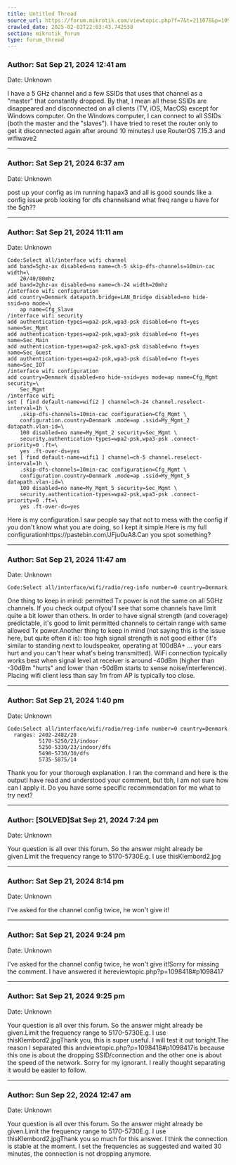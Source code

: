 ```yaml
---
title: Untitled Thread
source_url: https://forum.mikrotik.com/viewtopic.php?f=7&t=211078&p=1098398#p1098398
crawled_date: 2025-02-02T22:03:43.742538
section: mikrotik_forum
type: forum_thread
---
```


### Author: Sat Sep 21, 2024 12:41 am
Date: Unknown

I have a 5 GHz channel and a few SSIDs that uses that channel as a "master" that constantly dropped. By that, I mean all these SSIDs are disappeared and disconnected on all clients (TV, iOS, MacOS) except for Windows computer. On the Windows computer, I can connect to all SSIDs (both the master and the "slaves"). I have tried to reset the router only to get it disconnected again after around 10 minutes.I use RouterOS 7.15.3 and wifiwave2


---
### Author: Sat Sep 21, 2024 6:37 am
Date: Unknown

post up your config as im running hapax3 and all is good sounds like a config issue prob looking for dfs channelsand what freq range  u have for the 5gh??


---
### Author: Sat Sep 21, 2024 11:11 am
Date: Unknown

```
Code:Select all/interface wifi channel
add band=5ghz-ax disabled=no name=ch-5 skip-dfs-channels=10min-cac width=\
    20/40/80mhz
add band=2ghz-ax disabled=no name=ch-24 width=20mhz
/interface wifi configuration
add country=Denmark datapath.bridge=LAN_Bridge disabled=no hide-ssid=no mode=\
    ap name=Cfg_Slave
/interface wifi security
add authentication-types=wpa2-psk,wpa3-psk disabled=no ft=yes name=Sec_Mgmt
add authentication-types=wpa2-psk,wpa3-psk disabled=no ft=yes name=Sec_Main
add authentication-types=wpa2-psk,wpa3-psk disabled=no ft=yes name=Sec_Guest
add authentication-types=wpa2-psk,wpa3-psk disabled=no ft=yes name=Sec_IOT
/interface wifi configuration
add country=Denmark disabled=no hide-ssid=yes mode=ap name=Cfg_Mgmt security=\
    Sec_Mgmt
/interface wifi
set [ find default-name=wifi2 ] channel=ch-24 channel.reselect-interval=1h \
    .skip-dfs-channels=10min-cac configuration=Cfg_Mgmt \
    configuration.country=Denmark .mode=ap .ssid=My_Mgmt_2 datapath.vlan-id=\
    100 disabled=no name=My_Mgmt_2 security=Sec_Mgmt \
    security.authentication-types=wpa2-psk,wpa3-psk .connect-priority=0 .ft=\
    yes .ft-over-ds=yes
set [ find default-name=wifi1 ] channel=ch-5 channel.reselect-interval=1h \
    .skip-dfs-channels=10min-cac configuration=Cfg_Mgmt \
    configuration.country=Denmark .mode=ap .ssid=My_Mgmt_5 datapath.vlan-id=\
    100 disabled=no name=My_Mgmt_5 security=Sec_Mgmt \
    security.authentication-types=wpa2-psk,wpa3-psk .connect-priority=0 .ft=\
    yes .ft-over-ds=yes
```

Here is my configuration.I saw people say that not to mess with the config if you don't know what you are doing, so I kept it simple.Here is my full configurationhttps://pastebin.com/JFju0uA8.Can you spot something?


---
### Author: Sat Sep 21, 2024 11:47 am
Date: Unknown

```
Code:Select all/interface/wifi/radio/reg-info number=0 country=Denmark
```

One thing to keep in mind: permitted Tx power is not the same on all 5GHz channels. If you check output ofyou'll see that some channels have limit quite a bit lower than others. In order to have signal strength (and coverage) predictable, it's good to limit permitted channels to certain range with same allowed Tx power.Another thing to keep in mind (not saying this is the issue here, but quite often it is): too high signal strength is not good either (it's similar to standing next to loudspeaker, operating at 100dBA+ ... your ears hurt and you can't hear what's being transmitted). WiFi connection typically works best when signal level at receiver is around -40dBm (higher than -30dBm "hurts" and lower than -50dBm starts to sense noise/interference). Placing wifi client less than say 1m from AP is typically too close.


---
### Author: Sat Sep 21, 2024 1:40 pm
Date: Unknown

```
Code:Select all/interface/wifi/radio/reg-info number=0 country=Denmark
  ranges: 2402-2482/20
          5170-5250/23/indoor
          5250-5330/23/indoor/dfs
          5490-5730/30/dfs
          5735-5875/14
```

Thank you for your thorough explanation. I ran the command and here is the outputI have read and understood your comment, but tbh, I am not sure how can I apply it. Do you have some specific recommendation for me what to try next?


---
### Author: [SOLVED]Sat Sep 21, 2024 7:24 pm
Date: Unknown

Your question is all over this forum. So the answer might already be given.Limit the frequency range to 5170-5730E.g. I use thisKlembord2.jpg


---
### Author: Sat Sep 21, 2024 8:14 pm
Date: Unknown

I've asked for the channel config twice, he won't give it!


---
### Author: Sat Sep 21, 2024 9:24 pm
Date: Unknown

I've asked for the channel config twice, he won't give it!Sorry for missing the comment. I have answered it hereviewtopic.php?p=1098418#p1098417


---
### Author: Sat Sep 21, 2024 9:25 pm
Date: Unknown

Your question is all over this forum. So the answer might already be given.Limit the frequency range to 5170-5730E.g. I use thisKlembord2.jpgThank you, this is super useful. I will test it out tonight.The reason I separated this andviewtopic.php?p=1098418#p1098417is because this one is about the dropping SSID/connection and the other one is about the speed of the network. Sorry for my ignorant. I really thought separating it would be easier to follow.


---
### Author: Sun Sep 22, 2024 12:47 am
Date: Unknown

Your question is all over this forum. So the answer might already be given.Limit the frequency range to 5170-5730E.g. I use thisKlembord2.jpgThank you so much for this answer. I think the connection is stable at the moment. I set the frequencies as suggested and waited 30 minutes, the connection is not dropping anymore.

